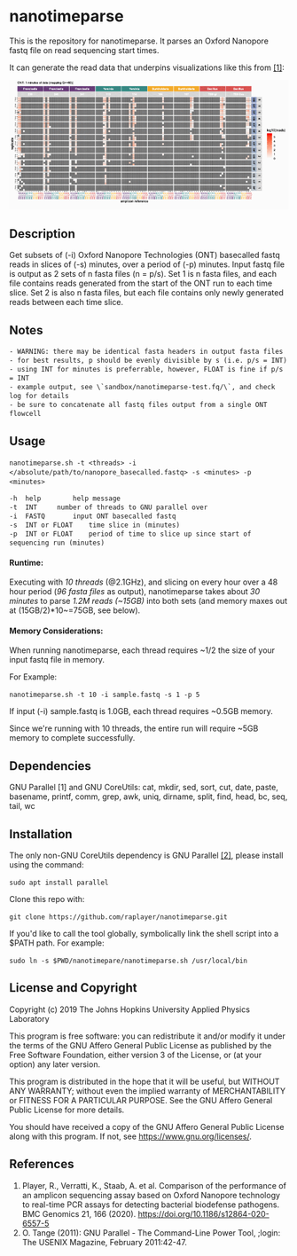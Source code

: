 <meta name="google-site-verification" content="thZ03i6puJU5pePqHJFqpCRgv_FgA17ToxfvUw2BSZE" />

# nanotimeparse

This is the repository for nanotimeparse. It parses an Oxford Nanopore fastq file on read sequencing start times.

It can generate the read data that underpins visualizations like this from [[1]](https://doi.org/10.1186/s12864-020-6557-5):

![](Figure_S1.gif)

## Description

Get subsets of (-i) Oxford Nanopore Technologies (ONT) basecalled fastq reads in slices of (-s) minutes, over a period of (-p) minutes. Input fastq file is output as 2 sets of n fasta files (n = p/s). Set 1 is n fasta files, and each file contains reads generated from the start of the ONT run to each time slice. Set 2 is also n fasta files, but each file contains only newly generated reads between each time slice.

## Notes

	- WARNING: there may be identical fasta headers in output fasta files
	- for best results, p should be evenly divisible by s (i.e. p/s = INT)
	- using INT for minutes is preferrable, however, FLOAT is fine if p/s = INT
	- example output, see \`sandbox/nanotimeparse-test.fq/\`, and check log for details
	- be sure to concatenate all fastq files output from a single ONT flowcell

## Usage

`nanotimeparse.sh -t <threads> -i </absolute/path/to/nanopore_basecalled.fastq> -s <minutes> -p <minutes>`

	-h	help		help message
	-t	INT		number of threads to GNU parallel over
	-i	FASTQ		input ONT basecalled fastq
	-s	INT or FLOAT	time slice in (minutes)
	-p	INT or FLOAT	period of time to slice up since start of sequencing run (minutes)

#### Runtime:

Executing with *10 threads* (@2.1GHz), and slicing on every hour over a 48 hour period (*96 fasta files* as output), nanotimeparse takes about *30 minutes* to parse *1.2M reads (~15GB)* into both sets (and memory maxes out at (15GB/2)*10~=75GB, see below).

#### Memory Considerations:

When running nanotimeparse, each thread requires ~1/2 the size of your input fastq file in memory.

For Example:

`nanotimeparse.sh -t 10 -i sample.fastq -s 1 -p 5`

If input (-i) sample.fastq is 1.0GB, each thread requires ~0.5GB memory.

Since we're running with 10 threads, the entire run will require ~5GB memory to complete successfully.

## Dependencies

GNU Parallel [1] and GNU CoreUtils: cat, mkdir, sed, sort, cut, date, paste, basename, printf, comm, grep, awk, uniq, dirname, split, find, head, bc, seq, tail, wc

## Installation

The only non-GNU CoreUtils dependency is GNU Parallel [[2]](https://www.gnu.org/software/parallel/), please install using the command:

`sudo apt install parallel`

Clone this repo with:

`git clone https://github.com/raplayer/nanotimeparse.git`

If you'd like to call the tool globally, symbolically link the shell script into a $PATH path. For example:

`sudo ln -s $PWD/nanotimepare/nanotimeparse.sh /usr/local/bin`


## License and Copyright

Copyright (c) 2019 The Johns Hopkins University Applied Physics Laboratory

This program is free software: you can redistribute it and/or modify it under the terms of the GNU Affero General Public License as published by the Free Software Foundation, either version 3 of the License, or (at your option) any later version.

This program is distributed in the hope that it will be useful, but WITHOUT ANY WARRANTY; without even the implied warranty of MERCHANTABILITY or FITNESS FOR A PARTICULAR PURPOSE. See the GNU Affero General Public License for more details.

You should have received a copy of the GNU Affero General Public License along with this program. If not, see https://www.gnu.org/licenses/.

## References

1. Player, R., Verratti, K., Staab, A. et al. Comparison of the performance of an amplicon sequencing assay based on Oxford Nanopore technology to real-time PCR assays for detecting bacterial biodefense pathogens. BMC Genomics 21, 166 (2020). https://doi.org/10.1186/s12864-020-6557-5
2. O. Tange (2011): GNU Parallel - The Command-Line Power Tool, ;login: The USENIX Magazine, February 2011:42-47.

